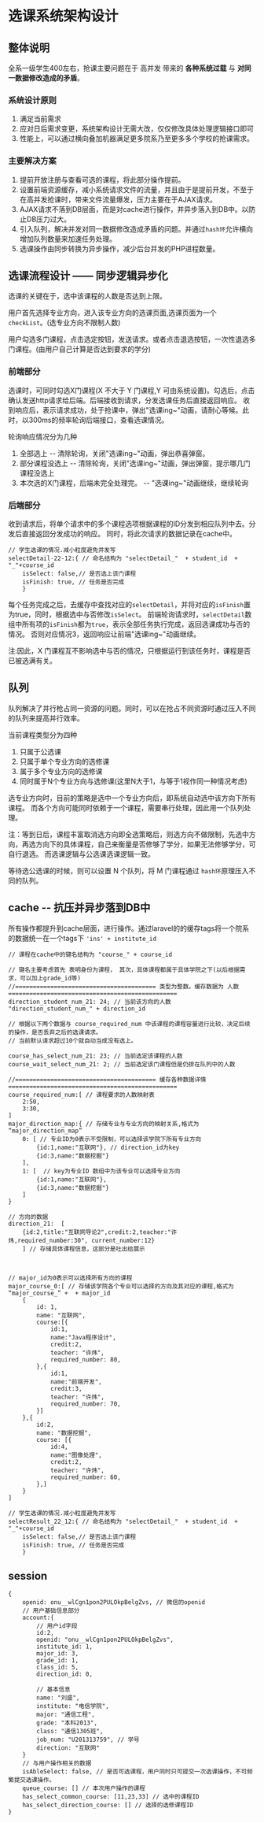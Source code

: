 # 选课系统架构设计
## 整体说明
全系一级学生400左右，抢课主要问题在于 高并发 带来的 **各种系统过载** 与 **对同一数据修改造成的矛盾**。
### 系统设计原则
1. 满足当前需求
2. 应对日后需求变更，系统架构设计无需大改，仅仅修改具体处理逻辑接口即可
3. 性能上，可以通过横向叠加机器满足更多院系乃至更多多个学校的抢课需求。
### 主要解决方案
1. 提前开放注册与查看可选的课程，将此部分操作提前。
2. 设置前端资源缓存，减小系统请求文件的流量，并且由于是提前开发，不至于在高并发抢课时，带来文件流量爆发，压力主要在于AJAX请求。
3. AJAX请求不落到DB层面，而是对cache进行操作，并异步落入到DB中。以防止DB压力过大。
4. 引入队列，解决并发对同一数据修改造成矛盾的问题。并通过`hash环`允许横向增加队列数量来加速任务处理。
5. 选课操作由同步转换为异步操作，减少后台并发的PHP进程数量。

## 选课流程设计 —— 同步逻辑异步化

选课的关键在于，选中该课程的人数是否达到上限。

用户首先选择专业方向，进入该专业方向的选课页面,选课页面为一个 `checkList`。(选专业方向不限制人数)

用户勾选多门课程，点击选定按钮，发送请求。或者点击退选按钮，一次性退选多门课程。(由用户自己计算是否达到要求的学分)

### 前端部分
选课时，可同时勾选X门课程(X 不大于 Y 门课程,Y 可由系统设置)。勾选后，点击确认发送http请求给后端。后端接收到请求，分发选课任务后直接返回响应。
收到响应后，表示请求成功，处于抢课中，弹出"选课ing~"动画，请耐心等候。此时，以300ms的频率轮询后端接口，查看选课情况。

轮询响应情况分为几种
1. 全部选上 -- 清除轮询，关闭"选课ing~"动画，弹出恭喜弹窗。
2. 部分课程没选上 -- 清除轮询，关闭"选课ing~"动画，弹出弹窗，提示哪几门课程没选上
3. 本次选的X门课程，后端未完全处理完。 -- "选课ing~"动画继续，继续轮询

### 后端部分
收到请求后，将单个请求中的多个课程选项根据课程的ID分发到相应队列中去。分发后直接返回分发成功的响应。
同时，将此次请求的数据记录在cache中。
```
// 学生选课的情况.减小粒度避免并发写
selectDetail-22-12:{ // 命名结构为 "selectDetail_"  + student_id  + "_"+course_id
    isSelect: false,// 是否选上该门课程
    isFinish: true, // 任务是否完成
    }
```
每个任务完成之后，去缓存中查找对应的`selectDetail`，并将对应的`isFinish`置为true，同时，根据选中与否修改`isSelect`。
前端轮询请求时，`selectDetail`数组中所有项的`isFinish`都为`true`，表示全部任务执行完成，返回选课成功与否的情况。
否则对应情况3，返回响应让前端"选课ing~"动画继续。

注:因此，X 门课程互不影响选中与否的情况，只根据运行到该任务时，课程是否已被选满有关。

## 队列
队列解决了并行枪占同一资源的问题。同时，可以在抢占不同资源时通过压入不同的队列来提高并行效率。

当前课程类型分为四种
1. 只属于公选课
2. 只属于单个专业方向的选修课
3. 属于多个专业方向的选修课
4. 同时属于N个专业方向与选修课(这里N大于1，与等于1视作同一种情况考虑)

选专业方向时，目前的策略是选中一个专业方向后，即系统自动选中该方向下所有课程。
而各个方向可能同时依赖于一个课程，需要串行处理，因此用一个队列处理。

注：等到日后，课程丰富取消选方向即全选策略后，则选方向不做限制，先选中方向，再选方向下的具体课程，自己来衡量是否修够了学分，如果无法修够学分，可自行退选。
而选课逻辑与公选课选课逻辑一致。

等待选公选课的时候，则可以设置 N 个队列，将 M 门课程通过 `hash环`原理压入不同的队列。

## cache -- 抗压并异步落到DB中
所有操作都提升到cache层面，进行操作。通过laravel的的缓存tags将一个院系的数据统一在一个tags下 `'ins' + institute_id`

```
// 课程在cache中的键名结构为 "course_" + course_id  

// 键名主要考虑首先 表明身份为课程， 其次，具体课程都属于具体学院之下(以后根据需求，可以加上grade_id等)
//======================================== 类型为整数。缓存数据为 人数 ================================================
direction_student_num_21: 24; // 当前该方向的人数 "direction_student_num_" + direction_id

// 根据以下两个数据与 course_required_num 中该课程的课程容量进行比较，决定后续的操作，是否丢弃之后的选课请求。
// 当前默认请求超过10个就自动当成没有选上。

course_has_select_num_21: 23; // 当前选定该课程的人数 
course_wait_select_num_21: 2; // 当前选定该门课程但是仍排在队列中的人数

//======================================== 缓存各种数据详情 ================================================
course_required_num:[ // 课程要求的人数映射表
    2:50,
    3:30,
]
major_direction_map:{ // 存储专业与专业方向的映射关系,格式为 “major_direction_map” 
    0: [ // 专业ID为0表示不受限制，可以选择该学院下所有专业方向
        {id:1,name:"互联网"}, // direction_id为key
        {id:3,name:"数据挖掘"}
    ],
    1: [  // key为专业ID 数组中为该专业可以选择专业方向
        {id:1,name:"互联网"}, 
        {id:3,name:"数据挖掘"}  
    ]
}

// 方向的数据
direction_21:  [
    {id:2,title:"互联网导论2",credit:2,teacher:"许炜,required_number:30", current_number:12}
    ] // 存储具体课程信息，这部分是吐出给展示



// major_id为0表示可以选择所有方向的课程
major_course_0:[ // 存储该学院各个专业可以选择的方向及其对应的课程,格式为 “major_course_” +  + major_id
    {
        id: 1,
        name: "互联网",
        course:[{
            id:1,
            name:"Java程序设计",
            credit:2,
            teacher: "许炜",
            required_number: 80,
        },{
            id:1,
            name:"前端开发",
            credit:3,
            teacher: "许炜",
            required_number: 70,
        }]
    },{
        id:2,
        name: "数据挖掘",
        course: [{
            id:4,
            name:"图像处理",
            credit:2,
            teacher: "许炜",
            required_number: 60,
        },]
    }
]

// 学生选课的情况.减小粒度避免并发写
selectResult_22_12:{ // 命名结构为 "selectDetail_"  + student_id  + "_"+course_id
    isSelect: false,// 是否选上该门课程
    isFinish: true, // 任务是否完成
    }

```

## session
```
{
    openid: onu__wlCgn1pon2PULOkpBelgZvs, // 微信的openid
    // 用户基础信息部分
    account:{
        // 用户id字段
        id:2, 
        openid: "onu__wlCgn1pon2PULOkpBelgZvs",
        institute_id: 1,
        major_id: 3,
        grade_id: 1,
        class_id: 5,
        direction_id: 0,

        // 基本信息
        name: "刘盛",
        institute: "电信学院",
        major: "通信工程",
        grade: "本科2013",
        class: "通信1305班",
        job_num: "U201313759", // 学号
        direction: "互联网"
    }
    // 与用户操作相关的数据
    isAbleSelect: false, // 是否可选课程，用户同时只可提交一次选课操作，不可频繁提交选课操作。
    queue_course: [] // 本次用户操作的课程
    has_select_common_course: [11,23,33] // 选中的课程ID
    has_select_direction_course: [] // 选择的选修课程ID
}

```